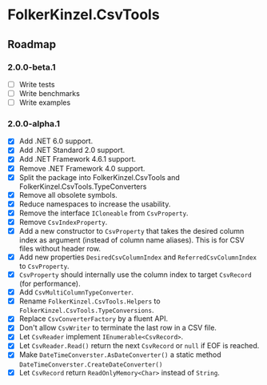 ﻿# FolkerKinzel.CsvTools
## Roadmap
### 2.0.0-beta.1
- [ ] Write tests
- [ ] Write benchmarks
- [ ] Write examples

### 2.0.0-alpha.1
- [x] Add .NET 6.0 support.
- [x] Add .NET Standard 2.0 support.
- [x] Add .NET Framework 4.6.1 support.
- [x] Remove .NET Framework 4.0 support.
- [x] Split the package into FolkerKinzel.CsvTools and FolkerKinzel.CsvTools.TypeConverters
- [x] Remove all obsolete symbols.
- [x] Reduce namespaces to increase the usability.
- [x] Remove the interface `ICloneable` from `CsvProperty`.
- [x] Remove `CsvIndexProperty`.
- [x] Add a new constructor to `CsvProperty` that takes the desired column index as argument (instead of
column name aliases). This is for CSV files without header row.
- [x] Add new properties `DesiredCsvColumnIndex` and `ReferredCsvColumnIndex` to `CsvProperty`.
- [x] `CsvProperty` should internally use the column index to target `CsvRecord` (for performance).
- [x] Add `CsvMultiColumnTypeConverter`.
- [x] Rename `FolkerKinzel.CsvTools.Helpers` to `FolkerKinzel.CsvTools.TypeConversions`.
- [x] Replace `CsvConverterFactory` by a fluent API.
- [x] Don't allow `CsvWriter` to terminate the last row in a CSV file.
- [x] Let `CsvReader` implement `IEnumerable<CsvRecord>`.
- [x] Let `CsvReader.Read()` return the next `CsvRecord` or `null` if EOF is reached.
- [x] Make `DateTimeConverster.AsDateConverter()` a static method `DateTimeConverster.CreateDateConverter()`
- [x] Let `CsvRecord` return `ReadOnlyMemory<Char>` instead of `String`.
